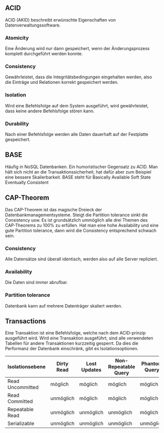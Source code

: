 ## ACID

ACID (AKID) beschreibt erwünschte Eigenschaften von Datenverwaltungssoftware.

### Atomicity

Eine Änderung wird nur dann gespeichert, wenn der Änderungsprozess komplett durchgeführt werden konnte. 

### Consistency

Gewährleistet, dass die Integritätsbedingungen eingehalten werden, also die Einträge und Relationen korrekt gespeichert werden.

### Isolation

Wird eine Befehlsfolge auf dem System ausgeführt, wird gewährleistet, dass keine andere Befehlsfolge stören kann.

### Durability

Nach einer Befehlsfolge werden alle Daten dauerhaft auf der Festplatte gespeichert.

## BASE

Häufig in NoSQL Datenbanken. Ein humoristischer Gegensatz zu ACID.
Man hält sich nicht an die Transaktionssicherheit, hat dafür aber zum Beispiel eine bessere Skalierbarkeit.
BASE steht für Basically Available Soft State Eventually Consistent

## CAP-Theorem

Das CAP-Theorem ist das magische Dreieck der Datenbankmanagementsysteme. Steigt die Partition tolerance sinkt die Consistency usw.
Es ist grundsätzlich ummöglich alle drei Themen des CAP-Theorems zu 100% zu erfüllen.
Hat man eine hohe Availability und eine gute Partition tolerance, dann wird die Consistency entsprechend schwach sein.

### Consistency

Alle Datensätze sind überall identisch, werden also auf alle Server repliziert.

### Availability

Die Daten sind immer abrufbar.

### Partition tolerance

Datenbank kann auf mehrere Datenträger skaliert werden.

## Transactions

Eine Transaktion ist eine Befehlsfolge, welche nach dem ACID-prinzip ausgeführt wird.
Wird eine Transaktion ausgeführt, sind alle verwendeten Tabellen für andere Transaktionen kurzzeitig gesperrt.
Da dies die Performanz der Datenbank einschränk, gibt es Isolationsoptionen.

| Isolationsebene  | Dirty Read | Lost Updates | Non-Repeatable Query | Phantom Query |
| ---------------- | ---------- | ------------ | -------------------- | ------------- |
| Read Uncommitted | möglich    | möglich      | möglich              | möglich       |
| Read Committed   | unmöglich  | möglich      | möglich              | möglich       |
| Repeatable Read  | unmöglich  | unmöglich    | unmöglich            | möglich       |
| Serializable     | unmöglich  | unmöglich    | unmöglich            | unmöglich     |


